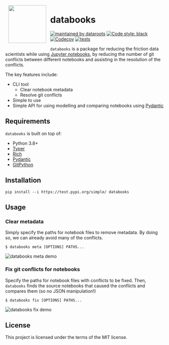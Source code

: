 <img align="left" style="padding: 10px" width="120" height="120" src="https://raw.githubusercontent.com/datarootsio/databooks/main/docs/images/logo.png?token=AKUGIEI3HBAW32EUFUD5AT3BXT6BC">

# databooks
[![maintained by dataroots](https://dataroots.io/maintained-rnd.svg)](https://dataroots.io)
[![Code style: black](https://img.shields.io/badge/code%20style-black-000000.svg)](https://github.com/psf/black)
[![Codecov](https://codecov.io/github/datarootsio/databooks/main/graph/badge.svg)](https://github.com/datarootsio/databooks/actions)
[![tests](https://github.com/datarootsio/databooks/actions/workflows/test.yml/badge.svg)](https://github.com/datarootsio/databooks/actions)


`databooks` is a package for reducing the friction data scientists while using [Jupyter
notebooks](https://jupyter.org/), by reducing the number of git conflicts between
different notebooks and assisting in the resolution of the conflicts.

The key features include:

- CLI tool
  - Clear notebook metadata
  - Resolve git conflicts
- Simple to use
- Simple API for using modelling and comparing notebooks using [Pydantic](https://pydantic-docs.helpmanual.io/)

## Requirements

`databooks` is built on top of:

- Python 3.8+
- [Typer](https://typer.tiangolo.com/)
- [Rich](https://rich.readthedocs.io/en/latest/)
- [Pydantic](https://pydantic-docs.helpmanual.io/)
- [GitPython](https://gitpython.readthedocs.io/en/stable/tutorial.html)

## Installation

```
pip install --i https://test.pypi.org/simple/ databooks
```

## Usage

### Clear metadata

Simply specify the paths for notebook files to remove metadata. By doing so, we can 
already avoid many of the conflicts.

```console
$ databooks meta [OPTIONS] PATHS...
```

![databooks meta demo](https://raw.githubusercontent.com/datarootsio/databooks/main/docs/images/databooks-meta.gif?token=AKUGIEOHIY4XVJK2IRRMNRLBYJBEQ)

### Fix git conflicts for notebooks

Specify the paths for notebook files with conflicts to be fixed. Then, `databooks` finds
the source notebooks that caused the conflicts and compares them (so no JSON manipulation!)

```console
$ databooks fix [OPTIONS] PATHS...
```

![databooks fix demo](https://raw.githubusercontent.com/datarootsio/databooks/main/docs/images/databooks-fix.gif?token=AKUGIELRRMXJMU7RSUUGYUDBYJD5G)

## License

This project is licensed under the terms of the MIT license.
